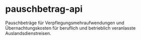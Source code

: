 # pauschbetrag-api
Pauschbeträge für Verpflegungsmehraufwendungen und Übernachtungskosten für beruflich und betrieblich veranlasste Auslandsdienstreisen.
